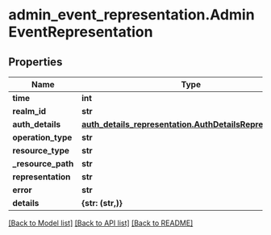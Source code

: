# admin_event_representation.AdminEventRepresentation

## Properties
Name | Type | Description | Notes
------------ | ------------- | ------------- | -------------
**time** | **int** |  | [optional] 
**realm_id** | **str** |  | [optional] 
**auth_details** | [**auth_details_representation.AuthDetailsRepresentation**](AuthDetailsRepresentation.md) |  | [optional] 
**operation_type** | **str** |  | [optional] 
**resource_type** | **str** |  | [optional] 
**_resource_path** | **str** |  | [optional] 
**representation** | **str** |  | [optional] 
**error** | **str** |  | [optional] 
**details** | **{str: (str,)}** |  | [optional] 

[[Back to Model list]](../README.md#documentation-for-models) [[Back to API list]](../README.md#documentation-for-api-endpoints) [[Back to README]](../README.md)


